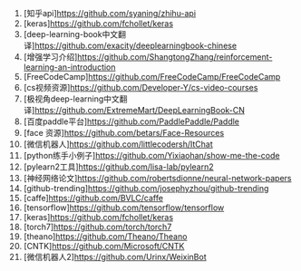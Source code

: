1.  [知乎api]<https://github.com/syaning/zhihu-api>
2.  [keras]<https://github.com/fchollet/keras>
3.  [deep-learning-book中文翻译]<https://github.com/exacity/deeplearningbook-chinese>
4.  [增强学习介绍]<https://github.com/ShangtongZhang/reinforcement-learning-an-introduction>
5.  [FreeCodeCamp]<https://github.com/FreeCodeCamp/FreeCodeCamp>
6.  [cs视频资源]<https://github.com/Developer-Y/cs-video-courses>
7.  [极视角deep-learning中文翻译]<https://github.com/ExtremeMart/DeepLearningBook-CN>
8.  [百度paddle平台]<https://github.com/PaddlePaddle/Paddle>
9.  [face 资源]<https://github.com/betars/Face-Resources>
10. [微信机器人]<https://github.com/littlecodersh/ItChat>
11. [python练手小例子]<https://github.com/Yixiaohan/show-me-the-code>
12. [pylearn2工具]<https://github.com/lisa-lab/pylearn2>
13. [神经网络论文]<https://github.com/robertsdionne/neural-network-papers>
14. [github-trending]<https://github.com/josephyzhou/github-trending>
15. [caffe]<https://github.com/BVLC/caffe>
16. [tensorflow]<https://github.com/tensorflow/tensorflow>
17. [keras]<https://github.com/fchollet/keras>
18. [torch7]<https://github.com/torch/torch7>
19. [theano]<https://github.com/Theano/Theano>
20. [CNTK]<https://github.com/Microsoft/CNTK>
21. [微信机器人2]<https://github.com/Urinx/WeixinBot>
